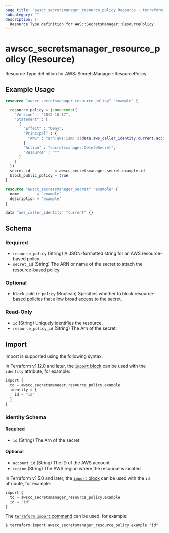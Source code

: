 ```yaml
---
page_title: "awscc_secretsmanager_resource_policy Resource - terraform-provider-awscc"
subcategory: ""
description: |-
  Resource Type definition for AWS::SecretsManager::ResourcePolicy
---
```


# awscc_secretsmanager_resource_policy (Resource)

Resource Type definition for AWS::SecretsManager::ResourcePolicy

## Example Usage

```terraform
resource "awscc_secretsmanager_resource_policy" "example" {

  resource_policy = jsonencode({
    "Version" : "2012-10-17",
    "Statement" : [
      {
        "Effect" : "Deny",
        "Principal" : {
          "AWS" : "arn:aws:iam::${data.aws_caller_identity.current.account_id}:root"
        }
        "Action" : "secretsmanager:DeleteSecret",
        "Resource" : "*"
      }
    ]
  })
  secret_id           = awscc_secretsmanager_secret.example.id
  block_public_policy = true
}

resource "awscc_secretsmanager_secret" "example" {
  name        = "example"
  description = "example"
}

data "aws_caller_identity" "current" {}
```

<!-- schema generated by tfplugindocs -->
## Schema

### Required

- `resource_policy` (String) A JSON-formatted string for an AWS resource-based policy.
- `secret_id` (String) The ARN or name of the secret to attach the resource-based policy.

### Optional

- `block_public_policy` (Boolean) Specifies whether to block resource-based policies that allow broad access to the secret.

### Read-Only

- `id` (String) Uniquely identifies the resource.
- `resource_policy_id` (String) The Arn of the secret.

## Import

Import is supported using the following syntax:

In Terraform v1.12.0 and later, the [`import` block](https://developer.hashicorp.com/terraform/language/import) can be used with the `identity` attribute, for example:

```terraform
import {
  to = awscc_secretsmanager_resource_policy.example
  identity = {
    id = "id"
  }
}
```

<!-- schema generated by tfplugindocs -->
### Identity Schema

#### Required

- `id` (String) The Arn of the secret

#### Optional

- `account_id` (String) The ID of the AWS account
- `region` (String) The AWS region where the resource is located

In Terraform v1.5.0 and later, the [`import` block](https://developer.hashicorp.com/terraform/language/import) can be used with the `id` attribute, for example:

```terraform
import {
  to = awscc_secretsmanager_resource_policy.example
  id = "id"
}
```

The [`terraform import` command](https://developer.hashicorp.com/terraform/cli/commands/import) can be used, for example:

```shell
$ terraform import awscc_secretsmanager_resource_policy.example "id"
```